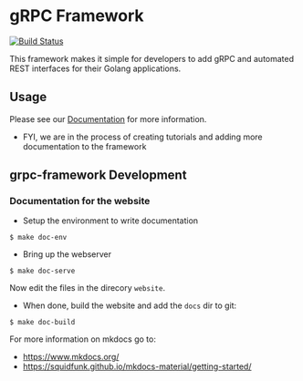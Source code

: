 # gRPC Framework
[![Build Status](https://app.travis-ci.com/libopenstorage/grpc-framework.svg?branch=master)](https://app.travis-ci.com/libopenstorage/grpc-framework)

This framework makes it simple for developers to add gRPC and automated REST
interfaces for their Golang applications.

## Usage

Please see our [Documentation](https://libopenstorage.github.io/grpc-framework) for
more information.

* FYI, we are in the process of creating tutorials and adding more documentation
to the framework

## grpc-framework Development

### Documentation for the website

* Setup the environment to write documentation

```
$ make doc-env
```

* Bring up the webserver

```
$ make doc-serve
```

Now edit the files in the direcory `website`.

* When done, build the website and add the `docs` dir to git:

```
$ make doc-build
```

For more information on mkdocs go to:

* https://www.mkdocs.org/
* https://squidfunk.github.io/mkdocs-material/getting-started/ 
